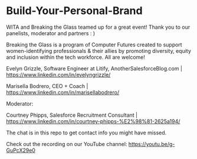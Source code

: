 # Build-Your-Personal-Brand

WITA and Breaking the Glass teamed up for a great event! Thank you to our panelists, moderator and partners : )

Breaking the Glass is a program of Computer Futures created to support women-identifying professionals & their allies by promoting diversity, equity and inclusion within the tech workforce. All are welcome!

Evelyn Grizzle, Software Engineer at Litify, AnotherSalesforceBlog.com | https://www.linkedin.com/in/evelyngrizzle/

Marisella Bodrero, CEO + Coach | https://www.linkedin.com/in/marisellabodrero/

Moderator:

Courtney Phipps, Salesforce Recruitment Consultant | https://www.linkedin.com/in/courtney-phipps-%E2%98%81-2625a194/


The chat is in this repo to get contact info you might have missed.

Check out the recording on our YouTube channel: https://youtu.be/g-GuPcX29e0

